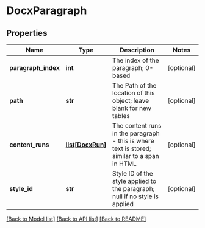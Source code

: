 # DocxParagraph

## Properties
Name | Type | Description | Notes
------------ | ------------- | ------------- | -------------
**paragraph_index** | **int** | The index of the paragraph; 0-based | [optional] 
**path** | **str** | The Path of the location of this object; leave blank for new tables | [optional] 
**content_runs** | [**list[DocxRun]**](DocxRun.md) | The content runs in the paragraph - this is where text is stored; similar to a span in HTML | [optional] 
**style_id** | **str** | Style ID of the style applied to the paragraph; null if no style is applied | [optional] 

[[Back to Model list]](../README.md#documentation-for-models) [[Back to API list]](../README.md#documentation-for-api-endpoints) [[Back to README]](../README.md)


